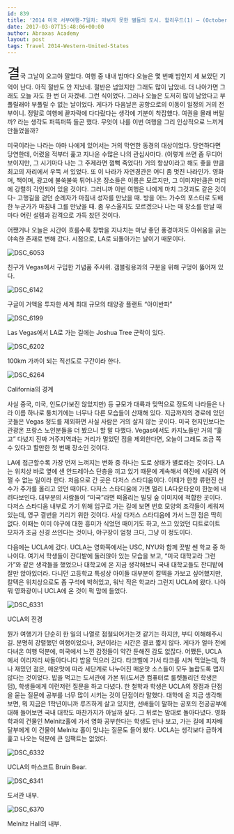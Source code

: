 ```yaml
---
id: 839
title: '2014 미국 서부여행-7일차: 떠보지 못한 별들의 도시. 할리우드(1) – (October 9, 2014)'
date: 2017-03-07T15:48:06+00:00
author: Abraxas Academy
layout: post
tags: Travel 2014-Western-United-States
---
```

<span style="font-size:24pt;">결</span>국 그날이 오고야 말았다. 여행 중 내내 밤마다 오늘은 몇 번째 밤인지 세 보았던 기억이 난다. 아직 절반도 안 지났네. 절반은 넘었지만 그래도 많이 남았네. 더 나아가면 그래도 오늘 자도 한 번 더 자겠네. 그런 식이었다. 그러나 오늘은 도저히 많이 남았다고 부풀릴래야 부풀릴 수 없는 날이었다. 게다가 다음날은 공항으로의 이동이 일정의 거의 전부이니. 정말로 여행에 끝자락에 다다랐다는 생각에 기분이 착잡했다. 여권을 몰래 버릴까? 라는 생각도 퍼뜩퍼뜩 들곤 했다. 무엇이 나를 이번 여행을 그리 인상적으로 느끼게 만들었을까?

미국이라는 나라는 아마 나에게 있어서는 거의 막연한 동경의 대상이었다. 당연하다면 당연한데, 어렸을 적부터 훑고 지나온 수많은 나의 관심사마다. (이렇게 쓰면 좀 무디어 보이지만, 그 시기마다 나는 그 주제라면 껌뻑 죽었다!) 거의 항상이라고 해도 좋을 만큼 최고의 자리에서 우뚝 서 있었다. 또 이 나라가 자연경관은 어디 좀 멋진 나라인가. 영화며, 책이며, 광고에 불쑥불쑥 튀어나온 장소들은 이름은 모르지만, 그 이미지만큼은 머리에 강렬히 각인되어 있을 것이다. 그러니까 이번 여행은 나에게 마치 그것과도 같은 것이다- 고행길을 걷던 순례자가 마침내 성자를 만났을 때. 방을 어느 가수의 포스터로 도배한 누군가가 마침내 그를 만났을 때. 좀 우스울지도 모르겠으나 나는 매 장소를 만날 때마다 어린 설렘과 감격으로 가득 찼던 것이다.

어쨌거나 오늘은 시간이 흐를수록 창밖을 지나치는 마냥 좋던 풍경마저도 아쉬움을 긁는 야속한 존재로 변해 갔다. 시점으로, LA로 되돌아가는 날이기 때문이다.

![DSC_6053](https://c1.staticflickr.com/4/3772/33349927165_247384502c_b.jpg)

친구가 Vegas에서 구입한 기념품 주사위. 갬블링용과의 구분을 위해 구멍이 뚫어져 있다.

![DSC_6142](https://c1.staticflickr.com/1/626/33349925865_9fb27cf413_b.jpg)

구글이 거액을 투자한 세계 최대 규모의 태양광 플랜트 “아이반파”

 

![DSC_6199](https://c1.staticflickr.com/1/580/32967368040_4f7772fed2_b.jpg)

Las Vegas에서 LA로 가는 길에는 Joshua Tree 군락이 있다.

 

![DSC_6202](https://c1.staticflickr.com/4/3866/33194754542_1048fbc1d7_b.jpg)

100km 가까이 되는 직선도로 구간이라 한다.

 

![DSC_6264](https://c1.staticflickr.com/1/617/32536017973_d4f8305c5c_b.jpg)

California의 경계

사실 중국, 미국, 인도(가보진 않았지만) 등 규모가 대륙과 맞먹으로 정도의 나라들은 나라 이름 하나로 퉁치기에는 너무나 다른 모습들이 산재해 있다. 지금까지의 경로에 있던 곳들은 Vegas 정도를 제외하면 사실 사람은 거의 살지 않는 곳이다. 미국 현지인보다는 관광온 프랑스 노인분들을 더 봤으니 할 말 다했다. Vegas에서도 카지노들만 거의 “훑고” 다녔지 진짜 거주지역과는 거리가 멀었던 점을 제외한다면, 오늘이 그래도 조금 쪽수 있다고 할만한 첫 번째 장소인 것이다. 

LA에 접근할수록 가장 먼저 느껴지는 변화 중 하나는 도로 상태가 별로라는 것이다. LA는 위치상 바로 옆에 샌 안드레아스 단층을 끼고 있기 때문에 계속해서 여진에 시달려 어쩔 수 없는 일이라 한다. 처음으로 간 곳은 다저스 스타디움이다. 이때가 한창 류현진 선수가 주가를 올리고 있던 때이다. 다저스 스타디움에 가면 멀리 LA다운타운이 한눈에 내려다보인다. 대부분의 사람들이 “미국”라면 떠올리는 빌딩 숲 이미지에 적합한 곳이다. 다저스 스타디움 내부로 가기 위해 입구로 가는 길에 보면 번호 모양의 조각들이 세워져 있는데, 영구 결번을 기리기 위한 것이다. 사실 다저스 스타디움에 가서 느낀 점은 딱히 없다. 이때는 이미 야구에 대한 흥미가 식었던 때이기도 하고, 쓰고 있었던 디트로이트 모자가 조금 신경 쓰인다는 것이나, 야구장이 엄청 크다, 그냥 이 정도이다.

다음에는 UCLA에 갔다. UCLA는 영화쪽에서는 USC, NYU와 함께 끗발 쎈 학교 중 하나이다. 여기서 학생들이 잔디밭에 둘러앉아 있는 모습을 보고, “미국 대학교라 그런가”와 같은 생각들을 했었으나 대학교에 온 지금 생각해보니 국내 대학교들도 잔디밭에 잘만 앉아있더라. 다니던 고등학교 특성상 아이들 대부분이 칼텍을 가보고 싶어했지만, 칼텍은 위치상으로도 좀 구석에 박혀있고, 워낙 작은 학교라 그런지 UCLA에 왔다. 나야 뭐 영화광이니 UCLA에 온 것이 퍽 맘에 들었다.

 

![DSC_6331](https://c1.staticflickr.com/4/3822/32535995453_348143eb61_b.jpg)

UCLA의 전경

뭔가 여행기가 단순히 한 일의 나열로 점철되어가는것 같기는 하지만, 부디 이해해주시길. 분명히 강렬했던 여행이었으나, 3년이라는 시간은 결코 짧지 않다. 게다가 얼마 전에 다녀온 여행 덕분에, 미국에서 느낀 감정들이 약간 둔해진 감도 없잖다. 어쨌든, UCLA에서 이리저리 싸돌아다니다 밥을 먹으러 갔다. 타코벨에 가서 타코를 시켜 먹었는데, 하나 재밌던 점은, 매운맛에 따라 세단계로 나누어진 매운맛 소스들이 모두 놀랍도록 맵지 않다는 것이었다. 밥을 먹고는 도서관에 가본 뒤(도서관 컴퓨터로 룰렛돌리던 학생은 덤), 학생들에게 이런저런 질문을 하고 다녔다. 한 철학과 학생은 UCLA의 장점과 단점을 묻는 질문에 공부를 너무 많이 시키는 것이 단점이라 말했다. 대학에 온 지금 생각해보면, 뭐 지금은 1학년이니까 루즈하게 살고 있지만, 선배들이 말하는 공포의 전공공부에 대해 들어보면 국내 대학도 마찬가지가 아닐까 싶다. 그 뒤로는 맘대로 돌아다녔다. 영화학과의 건물인 Melnitz홀에 가서 영화 공부한다는 학생도 만나 보고, 가는 길에 피자배달부에게 이 건물이 Melnitz 홀이 맞냐는 질문도 들어 봤다. UCLA는 생각보다 급하게 훑고 나오는 덕분에 큰 임팩트는 없었다.

![DSC_6332](https://c1.staticflickr.com/3/2950/32507108684_9515d382e6_b.jpg)

UCLA의 마스코트 Bruin Bear.

![DSC_6341](https://c1.staticflickr.com/3/2817/33194745342_7e6e7aa541_b.jpg)

도서관 내부.

![DSC_6370](https://c1.staticflickr.com/3/2888/32536011073_ee7e16127e_b.jpg)

Melnitz Hall의 내부.